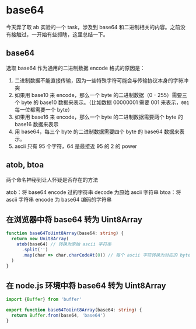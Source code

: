 # base64
今天弄了取 ab 实验的一个 task，涉及到 base64 和二进制相关的内容。之前没有接触过，一开始有些抓瞎，这里总结一下。

## base64
选取 base64 作为通用的二进制数据 encode 格式的原因是：
1. 二进制数据不能直接传输，因为一些特殊字符可能会与传输协议本身的字符冲突
2. 如果用 base10 来 encode，那么一个 byte 的二进制数据（0 - 255）需要三个 byte 的 base10 数据来表示。（比如数据 00000001 需要 001 来表示，`001` 每一位都需要一个 byte）
3. 如果用 base16 来 encode，那么一个 byte 的二进制数据需要两个 byte 的 base16 数据来表示
4. 用 base64，每三个 byte 的二进制数据需要四个 byte 的 base64 数据来表示。
5. ascii 只有 95 个字符，64 是最接近 95 的 2 的 power

## atob, btoa
两个命名神秘到让人怀疑是否存在的方法

atob：将 base64 encode 过的字符串 decode 为原始 ascii 字符串
btoa：将 ascii 字符串 encode 为 base64 编码的字符串

## 在浏览器中将 base64 转为 Uint8Array
```typescript
function base64ToUint8Array(base64: string) {
  return new Unit8Array(
    atob(base64) // 转换为原始 ascii 字符串
      .split('')
      .map(char => char.charCodeAt(0)) // 每个 ascii 字符转换为对应的 byte
  )
}
```

## 在 node.js 环境中将 base64 转为 Uint8Array
```typescript
import {Buffer} from 'buffer'

export function base64ToUint8Array(base64: string) {
  return Buffer.from(base64, 'base64')
}
```
